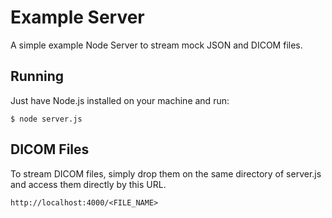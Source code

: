 # Example Server
A simple example Node Server to stream mock JSON and DICOM files.

## Running
Just have Node.js installed on your machine and run:
```
$ node server.js
```

## DICOM Files
To stream DICOM files, simply drop them on the same directory of server.js and access them directly by this URL.
```
http://localhost:4000/<FILE_NAME>
```
